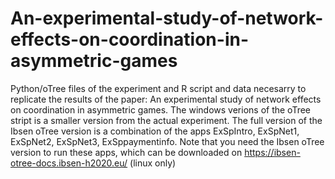 # An-experimental-study-of-network-effects-on-coordination-in-asymmetric-games
Python/oTree files of the experiment and R script and data necesarry to replicate the results of the paper: An experimental study of network effects on coordination in asymmetric games. 
The windows verions of the oTree stript is a smaller version from the actual experiment. The full version of the Ibsen oTree version is a combination of the apps ExSpIntro, ExSpNet1, ExSpNet2, ExSpNet3, ExSppaymentinfo. Note that you need the Ibsen oTree version to run these apps, which can be downloaded on https://ibsen-otree-docs.ibsen-h2020.eu/ (linux only)
